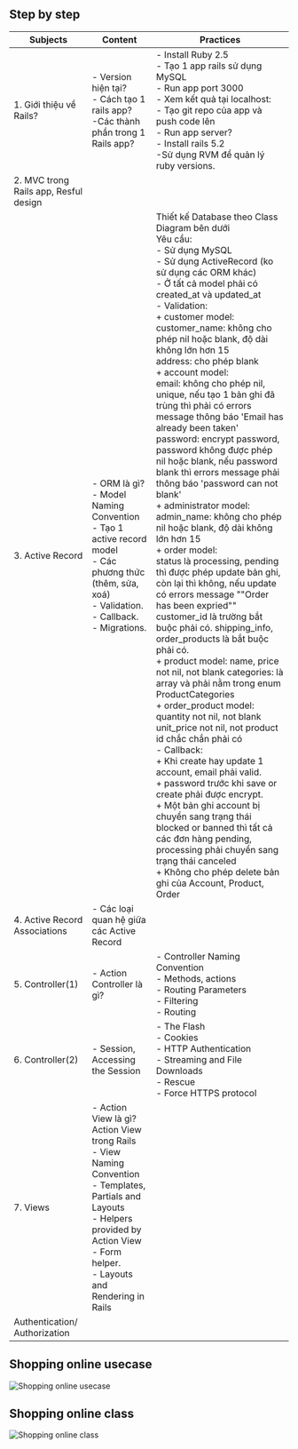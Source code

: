 ## Step by step

| Subjects | Content  | Practices  |
| ------------- |-------------| -----|
| 1. Giới thiệu về Rails?|- Version hiện tại?  <br> - Cách tạo 1 rails app?  <br> -Các thành phần trong 1 Rails app? | - Install Ruby 2.5 <br> - Tạo 1 app rails sử dụng MySQL  <br> - Run app port 3000  <br> - Xem kết quả tại localhost:  <br> - Tạo git repo của app và push code lên  <br> - Run app server? <br/> - Install rails 5.2  <br>-Sử dụng RVM để quản lý ruby versions.|
|2. MVC trong Rails app, Resful design | | |		
|3. Active Record | - ORM là gì? <br/>- Model Naming Convention <br> - Tạo 1 active record model <br> - Các phương thức (thêm, sửa, xoá) <br> - Validation. <br> - Callback.<br/> - Migrations.|Thiết kế Database theo Class Diagram bên dưới <br> Yêu cầu: <br> - Sử dụng MySQL <br> - Sử dụng ActiveRecord (ko sử dụng các ORM khác) <br> - Ở tất cả model phải có created_at và updated_at <br>- Validation: <br/> + customer model:<br/> customer_name: không cho phép nil hoặc blank, độ dài không lớn hơn 15 <br/>address: cho phép blank <br/>+ account model:<br/>email: không cho phép nil, unique, nếu tạo 1 bản ghi đã trùng thì phải có errors message thông báo 'Email has already been taken' <br/> password: encrypt password, password không được phép nil hoặc blank, nếu password blank thì errors message phải thông báo 'password can not blank' <br/> + administrator model: <br/> admin_name: không cho phép nil hoặc blank, độ dài không lớn hơn 15 <br/> + order model: <br/> status là processing, pending thì được phép update bản ghi, còn lại thì không, nếu update có errors message ""Order has been expried""  customer_id là trường bắt buộc phải có. shipping_info, order_products là bắt buộc phải có. <br/> + product model: name, price not nil, not blank categories: là array và phải nằm trong enum ProductCategories <br/>+ order_product model: quantity not nil, not blank unit_price not nil, not  product id chắc chắn phải có <br/> - Callback: <br/> + Khi create hay update 1 account, email phải valid. <br/> + password trước khi save or create phải được encrypt. <br/> + Một bản ghi account bị chuyển sang trạng thái blocked or banned thì tất cả các đơn hàng pending, processing phải chuyển sang trạng thái canceled <br/> + Không cho phép delete bản ghi của Account, Product, Order|
|4. Active Record Associations|	- Các loại quan hệ giữa các Active Record||	
|5. Controller(1)|- Action Controller là gì?| - Controller Naming Convention <br/>- Methods, actions <br/> - Routing Parameters <br/> - Filtering <br/> - Routing|	- Viết các controller, view đáp ứng biểu đồ Use case bên phải |
|6. Controller(2)|- Session, Accessing the Session |- The Flash <br/> - Cookies <br/> - HTTP Authentication <br/> - Streaming and File Downloads <br/> - Rescue <br/>- Force HTTPS protocol| 
|7. Views|- Action View là gì? Action View trong Rails <br/> - View Naming Convention <br/>- Templates, Partials and Layouts <br/> - Helpers provided by Action View <br/> - Form helper. <br/> - Layouts and Rendering in Rails| |
|Authentication/ Authorization| ||		

## Shopping online usecase
![Shopping online usecase](https://www.lucidchart.com/publicSegments/view/e96d1222-e4ba-4f23-a646-ed53e0134c03/image.png)

## Shopping online class
![Shopping online class](https://www.lucidchart.com/publicSegments/view/1e48a750-2c74-4544-9b41-8c601c5cba46/image.png)
